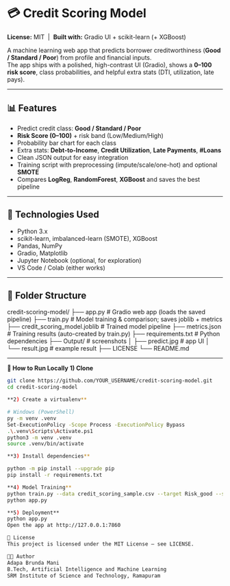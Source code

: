 # 💳 Credit Scoring Model

**License:** MIT &nbsp;|&nbsp; **Built with:** Gradio UI + scikit-learn (+ XGBoost)  

A machine learning web app that predicts borrower creditworthiness (**Good / Standard / Poor**) from profile and financial inputs.  
The app ships with a polished, high-contrast UI (Gradio), shows a **0–100 risk score**, class probabilities, and helpful extra stats (DTI, utilization, late pays).

---

## 📊 Features
- Predict credit class: **Good / Standard / Poor**
- **Risk Score (0–100)** + risk band (Low/Medium/High)
- Probability bar chart for each class
- Extra stats: **Debt-to-Income**, **Credit Utilization**, **Late Payments**, **#Loans**
- Clean JSON output for easy integration
- Training script with preprocessing (impute/scale/one-hot) and optional **SMOTE**
- Compares **LogReg**, **RandomForest**, **XGBoost** and saves the best pipeline

---

## 🧠 Technologies Used
- Python 3.x
- scikit-learn, imbalanced-learn (SMOTE), XGBoost
- Pandas, NumPy
- Gradio, Matplotlib
- Jupyter Notebook (optional, for exploration)
- VS Code / Colab (either works)

---
## 📁 Folder Structure

credit-scoring-model/
├── app.py # Gradio web app (loads the saved pipeline)
├── train.py # Model training & comparison; saves joblib + metrics
├── credit_scoring_model.joblib # Trained model pipeline
├── metrics.json # Training results (auto-created by train.py)
├── requirements.txt # Python dependencies
├── Output/ # screenshots 
│ ├── predict.jpg # app UI
│ └── result.jpg # example result
├── LICENSE
└── README.md

---

 **🚀 How to Run Locally**
**1) Clone**
```bash
git clone https://github.com/YOUR_USERNAME/credit-scoring-model.git
cd credit-scoring-model

**2) Create a virtualenv**

# Windows (PowerShell)
py -m venv .venv
Set-ExecutionPolicy -Scope Process -ExecutionPolicy Bypass
.\.venv\Scripts\Activate.ps1
python3 -m venv .venv
source .venv/bin/activate

**3) Install dependencies**

python -m pip install --upgrade pip
pip install -r requirements.txt

**4) Model Training**
python train.py --data credit_scoring_sample.csv --target Risk_good --smote on
python app.py

**5) Deployment**
python app.py
Open the app at http://127.0.0.1:7860

📜 License
This project is licensed under the MIT License — see LICENSE.

👨‍💻 Author
Adapa Brunda Mani
B.Tech, Artificial Intelligence and Machine Learning
SRM Institute of Science and Technology, Ramapuram
